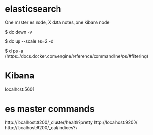 # elasticsearch

One master es node, X data notes, one kibana node

$ dc down -v

$ dc up --scale es=2 -d

$ d ps -a
 (https://docs.docker.com/engine/reference/commandline/ps/#filtering)

# Kibana
localhost:5601

# es master commands
http://localhost:9200/_cluster/health?pretty
http://localhost:9200/
http://localhost:9200/_cat/indices?v
